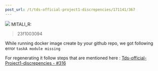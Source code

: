 ```yaml
---
post_url: /t/tds-official-project1-discrepencies/171141/367
---
```

![](https://dub1.discourse-cdn.com/flex013/user_avatar/discourse.onlinedegree.iitm.ac.in/mitali_r/48/66886_2.png) MITALI\_R:

> 23f1003094

While running docker image create by your github repo, we got following error `taskA module missing`

For regenerating it follow steps that are mentioned here : [Tds-official-Project1-discrepencies - #316](https://discourse.onlinedegree.iitm.ac.in/t/tds-official-project1-discrepencies/171141/316)